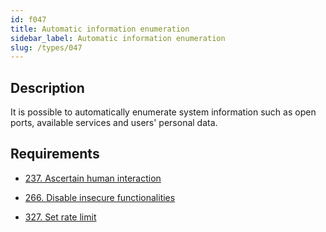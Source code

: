 ```yaml
---
id: f047
title: Automatic information enumeration
sidebar_label: Automatic information enumeration
slug: /types/047
---
```


## Description

It is possible to automatically enumerate system information such as open
ports, available services and users' personal data.

## Requirements

- [237. Ascertain human interaction](/criteria/authentication/237)

- [266. Disable insecure functionalities](/criteria/architecture/266)

- [327. Set rate limit](/criteria/architecture/327)
